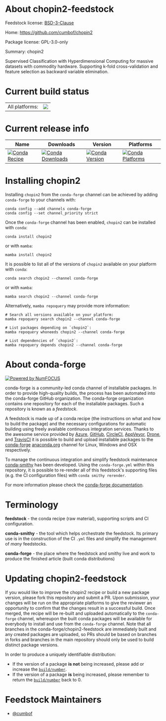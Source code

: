 About chopin2-feedstock
=======================

Feedstock license: [BSD-3-Clause](https://github.com/conda-forge/chopin2-feedstock/blob/main/LICENSE.txt)

Home: https://github.com/cumbof/chopin2

Package license: GPL-3.0-only

Summary: chopin2

Supervised Classification with Hyperdimensional Computing for massive datasets with commodity hardware.
Supporting k-fold cross-validation and feature selection as backward variable elimination.


Current build status
====================


<table><tr><td>All platforms:</td>
    <td>
      <a href="https://dev.azure.com/conda-forge/feedstock-builds/_build/latest?definitionId=15984&branchName=main">
        <img src="https://dev.azure.com/conda-forge/feedstock-builds/_apis/build/status/chopin2-feedstock?branchName=main">
      </a>
    </td>
  </tr>
</table>

Current release info
====================

| Name | Downloads | Version | Platforms |
| --- | --- | --- | --- |
| [![Conda Recipe](https://img.shields.io/badge/recipe-chopin2-green.svg)](https://anaconda.org/conda-forge/chopin2) | [![Conda Downloads](https://img.shields.io/conda/dn/conda-forge/chopin2.svg)](https://anaconda.org/conda-forge/chopin2) | [![Conda Version](https://img.shields.io/conda/vn/conda-forge/chopin2.svg)](https://anaconda.org/conda-forge/chopin2) | [![Conda Platforms](https://img.shields.io/conda/pn/conda-forge/chopin2.svg)](https://anaconda.org/conda-forge/chopin2) |

Installing chopin2
==================

Installing `chopin2` from the `conda-forge` channel can be achieved by adding `conda-forge` to your channels with:

```
conda config --add channels conda-forge
conda config --set channel_priority strict
```

Once the `conda-forge` channel has been enabled, `chopin2` can be installed with `conda`:

```
conda install chopin2
```

or with `mamba`:

```
mamba install chopin2
```

It is possible to list all of the versions of `chopin2` available on your platform with `conda`:

```
conda search chopin2 --channel conda-forge
```

or with `mamba`:

```
mamba search chopin2 --channel conda-forge
```

Alternatively, `mamba repoquery` may provide more information:

```
# Search all versions available on your platform:
mamba repoquery search chopin2 --channel conda-forge

# List packages depending on `chopin2`:
mamba repoquery whoneeds chopin2 --channel conda-forge

# List dependencies of `chopin2`:
mamba repoquery depends chopin2 --channel conda-forge
```


About conda-forge
=================

[![Powered by
NumFOCUS](https://img.shields.io/badge/powered%20by-NumFOCUS-orange.svg?style=flat&colorA=E1523D&colorB=007D8A)](https://numfocus.org)

conda-forge is a community-led conda channel of installable packages.
In order to provide high-quality builds, the process has been automated into the
conda-forge GitHub organization. The conda-forge organization contains one repository
for each of the installable packages. Such a repository is known as a *feedstock*.

A feedstock is made up of a conda recipe (the instructions on what and how to build
the package) and the necessary configurations for automatic building using freely
available continuous integration services. Thanks to the awesome service provided by
[Azure](https://azure.microsoft.com/en-us/services/devops/), [GitHub](https://github.com/),
[CircleCI](https://circleci.com/), [AppVeyor](https://www.appveyor.com/),
[Drone](https://cloud.drone.io/welcome), and [TravisCI](https://travis-ci.com/)
it is possible to build and upload installable packages to the
[conda-forge](https://anaconda.org/conda-forge) [anaconda.org](https://anaconda.org/)
channel for Linux, Windows and OSX respectively.

To manage the continuous integration and simplify feedstock maintenance
[conda-smithy](https://github.com/conda-forge/conda-smithy) has been developed.
Using the ``conda-forge.yml`` within this repository, it is possible to re-render all of
this feedstock's supporting files (e.g. the CI configuration files) with ``conda smithy rerender``.

For more information please check the [conda-forge documentation](https://conda-forge.org/docs/).

Terminology
===========

**feedstock** - the conda recipe (raw material), supporting scripts and CI configuration.

**conda-smithy** - the tool which helps orchestrate the feedstock.
                   Its primary use is in the construction of the CI ``.yml`` files
                   and simplify the management of *many* feedstocks.

**conda-forge** - the place where the feedstock and smithy live and work to
                  produce the finished article (built conda distributions)


Updating chopin2-feedstock
==========================

If you would like to improve the chopin2 recipe or build a new
package version, please fork this repository and submit a PR. Upon submission,
your changes will be run on the appropriate platforms to give the reviewer an
opportunity to confirm that the changes result in a successful build. Once
merged, the recipe will be re-built and uploaded automatically to the
`conda-forge` channel, whereupon the built conda packages will be available for
everybody to install and use from the `conda-forge` channel.
Note that all branches in the conda-forge/chopin2-feedstock are
immediately built and any created packages are uploaded, so PRs should be based
on branches in forks and branches in the main repository should only be used to
build distinct package versions.

In order to produce a uniquely identifiable distribution:
 * If the version of a package **is not** being increased, please add or increase
   the [``build/number``](https://docs.conda.io/projects/conda-build/en/latest/resources/define-metadata.html#build-number-and-string).
 * If the version of a package **is** being increased, please remember to return
   the [``build/number``](https://docs.conda.io/projects/conda-build/en/latest/resources/define-metadata.html#build-number-and-string)
   back to 0.

Feedstock Maintainers
=====================

* [@cumbof](https://github.com/cumbof/)

